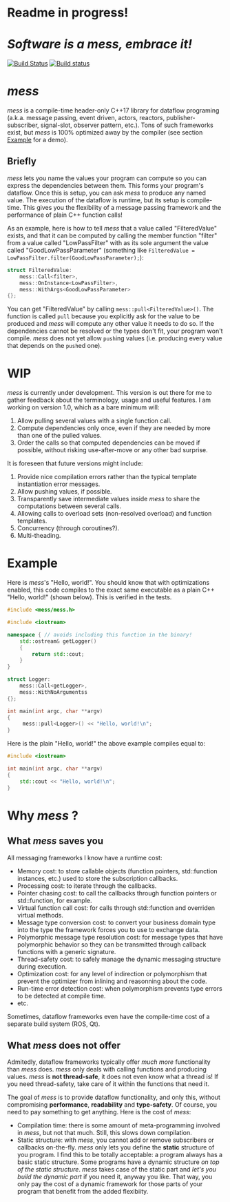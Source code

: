 # Readme in progress!
# *Software is a mess, embrace it!*

[![Build Status](https://travis-ci.org/LouisCharlesC/mess.svg?branch=master)](https://travis-ci.org/LouisCharlesC/mess)
[![Build status](https://ci.appveyor.com/api/projects/status/3550cw0y96igwlye/branch/master?svg=true)](https://ci.appveyor.com/project/LouisCharlesC/mess/branch/master)

# *mess*
*mess* is a compile-time header-only C++17 library for dataflow programing (a.k.a. message passing, event driven, actors, reactors, publisher-subscriber, signal-slot, observer pattern, etc.). Tons of such frameworks exist, but *mess* is 100% optimized away by the compiler (see section [Example](#Example) for a demo).

## Briefly
*mess* lets you name the values your program can compute so you can express the dependencies between them. This forms your program's dataflow. Once this is setup, you can ask *mess* to produce any named value. The execution of the dataflow is runtime, but its setup is compile-time. This gives you the flexibility of a message passing framework and the performance of plain C++ function calls!

As an example, here is how to tell *mess* that a value called "FilteredValue" exists, and that it can be computed by calling the member function "filter" from a value called "LowPassFilter" with as its sole argument the value called "GoodLowPassParameter" (something like `FilteredValue = LowPassFilter.filter(GoodLowPassParameter);`):
```c++
struct FilteredValue:
    mess::Call<filter>,
    mess::OnInstance<LowPassFilter>,
    mess::WithArgs<GoodLowPassParameter>
{};
```
You can get "FilteredValue" by calling `mess::pull<FilteredValue>()`. The function is called `pull` because you explicitly ask for the value to be produced and *mess* will compute any other value it needs to do so. If the dependencies cannot be resolved or the types don't fit, your program won't compile. *mess* does not yet allow `push`ing values (i.e. producing every value that depends on the `push`ed one).

# WIP
*mess* is currently under development. This version is out there for me to gather feedback about the terminology, usage and useful features. I am working on version 1.0, which as a bare minimum will:
1. Allow pulling several values with a single function call.
1. Compute dependencies only once, even if they are needed by more than one of the pulled values.
1. Order the calls so that computed dependencies can be moved if possible, without risking use-after-move or any other bad surprise.

It is foreseen that future versions might include:
1. Provide nice compilation errors rather than the typical template instantiation error messages.
1. Allow pushing values, if possible.
1. Transparently save intermediate values inside *mess* to share the computations between several calls.
1. Allowing calls to overload sets (non-resolved overload) and function templates.
1. Concurrency (through coroutines?).
1. Multi-theading.

# Example
Here is *mess*'s "Hello, world!". You should know that with optimizations enabled, this code compiles to the exact same executable as a plain C++ "Hello, world!" (shown below). This is verified in the tests.

```c++
#include <mess/mess.h>

#include <iostream>

namespace { // avoids including this function in the binary!
    std::ostream& getLogger()
    {
        return std::cout;
    }
}

struct Logger:
    mess::Call<getLogger>,
    mess::WithNoArgumentss
{};

int main(int argc, char **argv)
{
     mess::pull<Logger>() << "Hello, world!\n";
}
```
Here is the plain "Hello, world!" the above example compiles equal to:
```c++
#include <iostream>

int main(int argc, char **argv)
{
	std::cout << "Hello, world!\n";
}
```

# Why *mess* ?
## What *mess* saves you
All messaging frameworks I know have a runtime cost:
* Memory cost: to store callable objects (function pointers, std::function instances, etc.) used to store the subscription callbacks.
* Processing cost: to iterate through the callbacks.
* Pointer chasing cost: to call the callbacks through function pointers or std::function, for example.
* Virtual function call cost: for calls through std::function and overriden virtual methods.
* Message type conversion cost: to convert your business domain type into the type the framework forces you to use to exchange data.
* Polymorphic message type resolution cost: for message types that have polymorphic behavior so they can be transmitted through callback functions with a generic signature.
* Thread-safety cost: to safely manage the dynamic messaging structure during execution.
* Optimization cost: for any level of indirection or polymorphism that prevent the optimizer from inlining and reasonning about the code.
* Run-time error detection cost: when polymorphism prevents type errors to be detected at compile time.
* etc.

Sometimes, dataflow frameworks even have the compile-time cost of a separate build system (ROS, Qt).

## What *mess* does not offer
Admitedly, dataflow frameworks typically offer *much more* functionality than *mess* does. *mess* only deals with calling functions and producing values. *mess* is **not thread-safe**, it does not even know what a thread is! If you need thread-safety, take care of it within the functions that need it.

The goal of *mess* is to provide dataflow functionality, and only this, without compromising **performance**, **readability** and **type-safety**. Of course, you need to pay something to get anything. Here is the cost of *mess*:
* Compilation time: there is some amount of meta-programming involved in *mess*, but not that much. Still, this slows down compilation.
* Static structure: with *mess*, you cannot add or remove subscribers or callbacks on-the-fly. *mess* only lets you define the **static** structure of you program. I find this to be totally acceptable: a program always has a basic static structure. Some programs have a dynamic structure *on top of the static structure*. *mess* takes case of the static part and *let's you build the dynamic part* if you need it, anyway you like. That way, you only pay the cost of a dynamic framework for those parts of your program that benefit from the added flexibiity.
